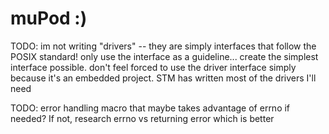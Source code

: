 # muPod :)
TODO: im not writing "drivers" -- they are simply interfaces that follow the POSIX standard! only use the interface as a guideline... create the simplest interface possible. don't feel forced to use the driver interface simply because it's an embedded project. STM has written most of the drivers I'll need

TODO: error handling macro that maybe takes advantage of errno if needed? If not, research errno vs returning error which is better